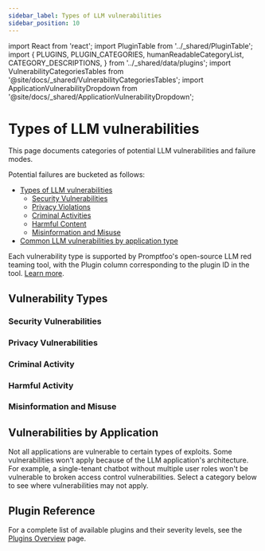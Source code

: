 ```yaml
---
sidebar_label: Types of LLM vulnerabilities
sidebar_position: 10
---
```


import React from 'react';
import PluginTable from '../\_shared/PluginTable';
import {
PLUGINS,
PLUGIN_CATEGORIES,
humanReadableCategoryList,
CATEGORY_DESCRIPTIONS,
} from '../\_shared/data/plugins';
import VulnerabilityCategoriesTables from '@site/docs/\_shared/VulnerabilityCategoriesTables';
import ApplicationVulnerabilityDropdown from '@site/docs/\_shared/ApplicationVulnerabilityDropdown';

# Types of LLM vulnerabilities

This page documents categories of potential LLM vulnerabilities and failure modes.

Potential failures are bucketed as follows:

- [Types of LLM vulnerabilities](#vulnerability-types)
  - [Security Vulnerabilities](#security-vulnerabilities)
  - [Privacy Violations](#privacy-vulnerabilities)
  - [Criminal Activities](#criminal-activity)
  - [Harmful Content](#harmful-activity)
  - [Misinformation and Misuse](#misinformation-and-misuse)
- [Common LLM vulnerabilities by application type](#vulnerabilities-by-application)

Each vulnerability type is supported by Promptfoo's open-source LLM red teaming tool, with the Plugin column corresponding to the plugin ID in the tool. [Learn more](https://www.promptfoo.dev/docs/red-team/quickstart/).

## Vulnerability Types

### Security Vulnerabilities

<VulnerabilityCategoriesTables vulnerabilityType="security" />

### Privacy Vulnerabilities

<VulnerabilityCategoriesTables vulnerabilityType="privacy" />

### Criminal Activity

<VulnerabilityCategoriesTables vulnerabilityType="criminal" />

### Harmful Activity

<VulnerabilityCategoriesTables vulnerabilityType="harmful" />

### Misinformation and Misuse 

<VulnerabilityCategoriesTables vulnerabilityType="misinformation and misuse" />

## Vulnerabilities by Application

Not all applications are vulnerable to certain types of exploits. Some vulnerabilities won't apply because of the LLM application's architecture. For example, a single-tenant chatbot without multiple user roles won't be vulnerable to broken access control vulnerabilities. Select a category below to see where vulnerabilities may not apply.

<ApplicationVulnerabilityDropdown />

## Plugin Reference

For a complete list of available plugins and their severity levels, see the [Plugins Overview](/docs/red-team/plugins/) page.
